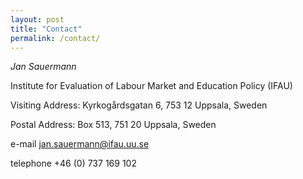 ```yaml
---
layout: post
title: "Contact"
permalink: /contact/
---
```


_Jan Sauermann_

Institute for Evaluation of Labour Market and Education Policy (IFAU)

Visiting Address: Kyrkogårdsgatan 6, 753 12 Uppsala, Sweden

Postal Address: Box 513, 751 20 Uppsala, Sweden

e-mail [jan.sauermann@ifau.uu.se](mailto:jan.sauermann@ifau.uu.se)

telephone +46 (0) 737 169 102

